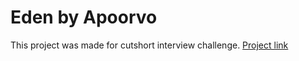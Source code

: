 # Eden by Apoorvo

This project was made for cutshort interview challenge.
[Project link](https://eden-apoorvo.herokuapp.com/)
